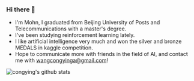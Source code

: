 ### Hi there 👋

+ I'm Mohn, I graduated from Beijing University of Posts and Telecommunications with a master's degree.
+ I've been studying reinforcement learning lately.
+ I like artificial intelligence very much and won the silver and bronze MEDALS in kaggle competition.
+ Hope to communicate more with friends in the field of AI, and contact me with wangcongyinga@gmail.com!

![congying's github stats](https://github-readme-stats.vercel.app/api?username=congyingTech&show_icons=true&theme=radical) 

